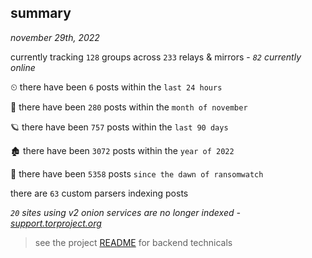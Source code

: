 
## summary
_november 29th, 2022_

currently tracking `128` groups across `233` relays & mirrors - _`82` currently online_

⏲ there have been `6` posts within the `last 24 hours`

🦈 there have been `280` posts within the `month of november`

🪐 there have been `757` posts within the `last 90 days`

🏚 there have been `3072` posts within the `year of 2022`

🦕 there have been `5358` posts `since the dawn of ransomwatch`

there are `63` custom parsers indexing posts

_`20` sites using v2 onion services are no longer indexed - [support.torproject.org](https://support.torproject.org/onionservices/v2-deprecation/)_

> see the project [README](https://github.com/joshhighet/ransomwatch#ransomwatch--) for backend technicals
